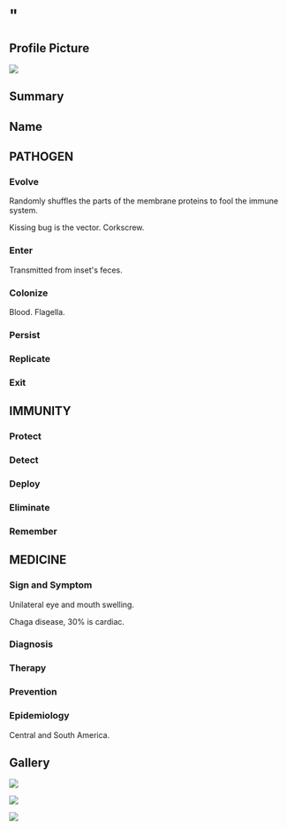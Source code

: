 # "

## Profile Picture

![](1.jpeg)

## Summary

## Name

## PATHOGEN

### Evolve

Randomly shuffles the parts of the membrane proteins to fool the immune system.


Kissing bug is the vector.
Corkscrew.

### Enter

Transmitted from inset's feces.

### Colonize

Blood.
Flagella.

### Persist

### Replicate

### Exit

## IMMUNITY

### Protect

### Detect

### Deploy

### Eliminate

### Remember

## MEDICINE

### Sign and Symptom

Unilateral eye and mouth swelling.

Chaga disease, 30% is cardiac.

### Diagnosis

### Therapy

### Prevention

### Epidemiology

Central and South America.

## Gallery

![](2.jpeg)

![](3.jpeg)

![](4.jpeg)
